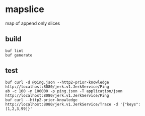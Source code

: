 # mapslice

map of append only slices

## build

```
buf lint
buf generate
```

## test
``` 
buf curl -d @ping.json --http2-prior-knowledge http://localhost:8080/jerk.v1.JerkService/Ping
ab -c 100 -n 100000 -p ping.json -T application/json http://localhost:8080/jerk.v1.JerkService/Ping
buf curl --http2-prior-knowledge http://localhost:8080/jerk.v1.JerkService/Trace -d '{"keys":[1,2,3,99]}'
```